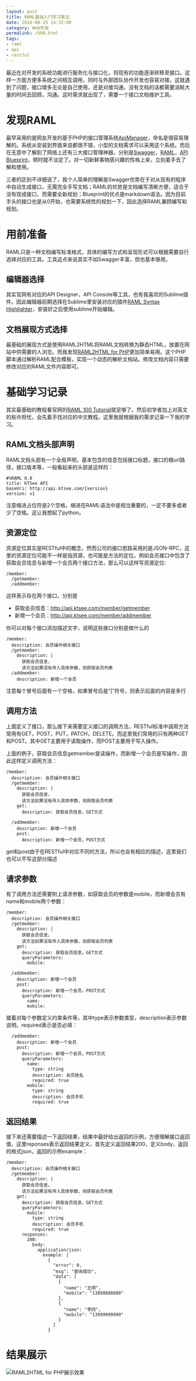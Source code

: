 ```yaml
---
layout: post
title: RAML基础入门学习笔记
date: 2016-08-25 14:32:00
category: Web开发
permalink: /598.html
tags:
- raml
- api
- restful
---
```


<!--markdown-->最近在对开发的系统功能进行服务化与接口化，将现有的功能逐渐转移至接口。这样一方面方便多系统之间相互调用，同时与外部团队协作开发也容易对接。这就遇到了问题，接口增多无论是自己使用，还是对接沟通，没有文档的话都需要消耗大量的时间去回顾，沟通。这时需求就出现了，需要一个接口文档维护工具。

发现RAML
========
最早采用的是网友开发的基于PHP的接口管理系统[ApiManager][1]，命名是很容易理解的。系统从安装到界面来说都很不错，小型的文档需求可以采用这个系统。而后在无意中了解到了网络上还有三大接口管理神器，分别是[Swagger][2]，[RAML][3]，[API Blueprint][4]，顿时就不淡定了。对一切新鲜事物感兴趣的性格上来，立刻着手去了解和使用。

三者的区别不详细说了，我个人简单的理解是Swagger优势在于对从现有的程序中自动生成接口，无需完全手写文档；RAML的优势是文档编写清晰方便，适合于没有现成接口，而需要全新规划；Blueprint的优点是markdown语法。因为目前手头的接口也是从0开始，也需要系统性的规划一下，因此选择RAML兼顾编写和规划。

用前准备
========
RAML只是一种文档编写标准格式，具体的编写方式和呈现形式可以根据需要自行选择对应的工具。工具这点来说其实不如Swagger丰富，但也基本够用。

编辑器选择
---------
其实官网有对应的API Designer，API Console等工具，也有我喜欢的Sublime插件。因此编辑器前期选择在Sublime里安装对应的插件[RAML Syntax Highlighter][5]，安装好之后使用sublime开始编辑。

文档展现方式选择
---------------
最基础的展现方式是使用RAML2HTML将RAML文档转换为静态HTML，放置在网站中供需要的人浏览。而我发现[RAML2HTML for PHP][6]更加简单易用。这个PHP脚本通过解析RAML配合模板，实现一个动态的解析文档站。修改文档内容只需要修改对应的RAML文件内容即可。

基础学习记录
===========
其实最基础的教程看官网的[RAML 100 Tutorial][7]就足够了。然后初学者加上对英文的些许担忧，会先着手找对应的中文教程。这里我就根据我的需求记录一下我的学习。

RAML文档头部声明
-------------
RAML文档头部有一个全局声明，基本包含的信息包括接口标题，接口的根url路径，接口版本等，一般看起来的头部是这样的：

	#%RAML 0.8
	title: KTSee API
	baseUri: http://api.ktsee.com/{version}
	version: v1

注意缩进占位符是2个空格，缩进在RAML语法中是相当重要的，一定不要多或者少了空格。这让我想起了python。

资源定位
--------
资源定位其实是RESTful中的概念，然而公司的接口思路采用的是JSON-RPC，这里的资源定位可能不一样是指资源，也可能是方法的定位。例如会员接口中包含了获取会员信息与新增一个会员两个接口方法，那么可以这样写资源定位:

	/member:
	  /getmember:
	  /addmember:

这样表示存在两个接口，分别是

 - 获取会员信息：http://api.ktsee.com/member/getmember
 - 新增一个会员：http://api.ktsee.com/member/addmember

你可以对每个接口添加描述文字，说明这些接口分别是做什么的

	/member:
	  description: 会员操作相关接口
	  /getmember:
		description: |
		  获取会员信息，
		  该方法如果没有传入具体参数，则获取会员列表
	  /addmember:
		description: 新增一个会员

注意每个冒号后面有一个空格，如果冒号后是“|”符号，则表示后面的内容是多行

调用方法
--------
上面定义了接口，那么接下来需要定义接口的调用方法，RESTful标准中调用方法常用有GET，POST，PUT，PATCH，DELETE。而这里我们常用的只有两种GET和POST。其中GET主要用于读取操作，而POST主要用于写入操作。

上面的例子，获取会员信息getmember是读操作，而新增一个会员是写操作，因此这样定义调用方法：

	/member:
	  description: 会员操作相关接口
	  /getmember:
		description: |
		  获取会员信息，
		  该方法如果没有传入具体参数，则获取会员列表
		get:
		  description: 获取会员信息，GET方式

	  /addmember:
		description: 新增一个会员
		post:
		  description: 新增一个会员，POST方式

get和post由于在RESTful中对应不同的方法，所以也会有相应的描述，这里我们也可以不写这部分描述

请求参数
--------
有了调用方法还需要附上请求参数，如获取会员的参数是mobile，而新增会员有name和mobile两个参数：

	/member:
	  description: 会员操作相关接口
	  /getmember:
		description: |
		  获取会员信息，
		  该方法如果没有传入具体参数，则获取会员列表
		get:
		  description: 获取会员信息，GET方式
		  queryParameters: 
		    mobile:
		  
	  /addmember:
		description: 新增一个会员
		post:
		  description: 新增一个会员，POST方式
		  queryParameters: 
			name:
			mobile:

接着对每个参数定义约束条件等，其中type表示参数类型，description表示参数说明，required表示是否必填：

	  /addmember:
		description: 新增一个会员
		post:
		  description: 新增一个会员，POST方式
		  queryParameters: 
			name:
			  type: string
			  description: 会员姓名
			  required: true
			mobile:
			  type: string
			  description: 会员手机
			  required: true

返回结果
--------
接下来还需要描述一下返回结果，结果中最好给出返回的示例，方便理解接口返回值，这里reponses表示返回结果定义，首先定义返回结果200，定义body，返回的格式json，返回的示例example：

	/member:
	  description: 会员操作相关接口
	  /getmember:
		description: |
		  获取会员信息，
		  该方法如果没有传入具体参数，则获取会员列表
		get:
		  description: 获取会员信息，GET方式
		  queryParameters:
			mobile:
			  type: string
			  description: 会员手机
			  required: true
		  responses:
			200:
			  body:
				application/json:
				  example: |
					{
					  "error": 0,
					  "msg": "查询成功",
					  "data": [
						{
						  "name": "王明",
						  "mobile": "13888888888"
						},
						{
						  "name": "李四",
						  "mobile": "13999999999"
						}
					  ]
					}

结果展示
========
![RAML2HTML for PHP展示效果][8]
		  


  [1]: https://github.com/gongwalker/ApiManager
  [2]: http://swagger.io/
  [3]: http://raml.org/
  [4]: https://apiblueprint.org/
  [5]: https://packagecontrol.io/packages/RAML%20Syntax%20Highlighter
  [6]: https://github.com/mikestowe/php-raml2html
  [7]: http://raml.org/developers/raml-100-tutorial
  [8]: https://static.ktsee.com/s1/2016/08/20160825235208288.png
